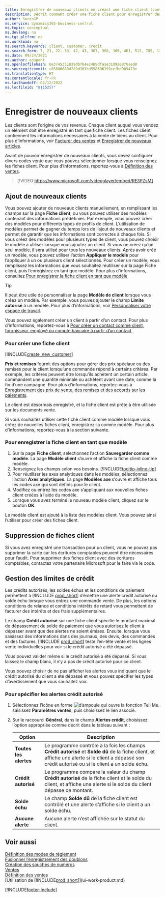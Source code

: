 ```yaml
---
title: Enregistrer de nouveaux clients en créant une fiche client (contient une vidéo)
description: Décrit comment créer une fiche client pour enregistrer des informations sur chaque nouveau client ou client auquel vous vendez.
author: SorenGP
ms.service: dynamics365-business-central
ms.topic: conceptual
ms.devlang: na
ms.tgt_pltfrm: na
ms.workload: na
ms.search.keywords: client, customer, credit
ms.search.form: 7, 21, 22, 33, 42, 43, 367, 368, 369, 461, 512, 785, 1330, 1380, 1381, 1382, 1627, 2107, 7177, 9080, 9081, 9084, 9301, 9305
ms.date: 09/24/2021
ms.author: edupont
ms.openlocfilehash: 0e3745351039db7b4e24b8dfa1e31d920878aed0
ms.sourcegitcommit: c05806689d289d101bd558696199cefbd989473e
ms.translationtype: HT
ms.contentlocale: fr-FR
ms.lasthandoff: 02/12/2022
ms.locfileid: "8115257"
---
```

# <a name="register-new-customers"></a>Enregistrer de nouveaux clients

Les clients sont l’origine de vos revenus. Chaque client auquel vous vendez un élément doit être enregistré en tant que fiche client. Les fiches client contiennent les informations nécessaires à la vente de biens au client. Pour plus d’informations, voir [Facturer des ventes](sales-how-invoice-sales.md) et [Enregistrer de nouveaux articles](inventory-how-register-new-items.md).  

Avant de pouvoir enregistrer de nouveaux clients, vous devez configurer divers codes vente que vous pouvez sélectionner lorsque vous renseignez les fiches client. Pour plus d’informations, reportez-vous à [Définition des ventes](sales-setup-sales.md).

> [!VIDEO https://www.microsoft.com/videoplayer/embed/RE3PZsM]

## <a name="adding-new-customers"></a>Ajout de nouveaux clients
Vous pouvez ajouter de nouveaux clients manuellement, en remplissant les champs sur la page **Fiche client**, ou vous pouvez utiliser des modèles contenant des informations prédéfinies. Par exemple, vous pouvez créer des modèles pour différents types de profils de client. L’utilisation de modèles permet de gagner du temps lors de l’ajout de nouveaux clients et permet de garantir que les informations sont correctes à chaque fois. Si vous créez des modèles pour plusieurs types de client, vous pouvez choisir le modèle à utiliser lorsque vous ajoutez un client. Si vous ne créez qu’un seul modèle, il sera utilisé pour tous les nouveaux clients. Après avoir créé un modèle, vous pouvez utiliser l’action **Appliquer le modèle** pour l’appliquer à un ou plusieurs client sélectionnés. Pour créer un modèle, vous remplissez les informations que vous souhaitez réutiliser sur la page Fiche client, puis l’enregistrez en tant que modèle. Pour plus d’informations, consultez [Pour enregistrer la fiche client en tant que modèle](sales-how-register-new-customers.md#to-save-the-customer-card-as-a-template)

> [!TIP]
> Il peut être utile de personnaliser la page **Modèle de client** lorsque vous créez un modèle. Par exemple, vous pouvez ajouter le champ **Limite autorisé** à un modèle. Pour plus d’informations, voir [Personnaliser votre espace de travail](/dynamics365/business-central/ui-personalization-user#to-start-personalizing-a-page-through-the-personalizing-banner).

Vous pouvez également créer un client à partir d’un contact. Pour plus d’informations, reportez-vous à [Pour créer un contact comme client, fournisseur, employé ou compte bancaire à partir d’un contact](marketing-create-contact-companies.md#to-create-a-customer-vendor-employee-or-bank-account-from-a-contact).  

### <a name="to-create-a-new-customer-card"></a>Pour créer une fiche client

[!INCLUDE[create_new_customer](includes/create_new_customer.md)]

**Prix et remises** fournit des options pour gérer des prix spéciaux ou des remises pour le client lorsqu’une commande répond à certains critères. Par exemple, les critères peuvent être lorsqu’ils achètent un certain article, commandent une quantité minimale ou achètent avant une date, comme la fin d’une campagne. Pour plus d’informations, reportez-vous à [Enregistrement des prix de vente, des remises et des accords sur les paiements](sales-how-record-sales-price-discount-payment-agreements.md).

Le client est désormais enregistré, et la fiche client est prête à être utilisée sur les documents vente.

Si vous souhaitez utiliser cette fiche client comme modèle lorsque vous créez de nouvelles fiches client, enregistrez-la comme modèle. Pour plus d’informations, reportez-vous à la section suivante.  

### <a name="to-save-the-customer-card-as-a-template"></a>Pour enregistrer la fiche client en tant que modèle

1. Sur la page **Fiche client**, sélectionnez l’action **Sauvegarder comme modèle**. La page **Modèle client** s’ouvre et affiche la fiche client comme modèle.
2. Renseignez les champs selon vos besoins. [!INCLUDE[tooltip-inline-tip](includes/tooltip-inline-tip_md.md)]
3. Pour réutiliser les axes analytiques dans les modèles, sélectionnez l’action **Axes analytiques**. La page **Modèles axe** s’ouvre et affiche tous les codes axe qui sont définis pour le client.
4. Modifiez ou entrez les codes axe s’appliquant aux nouvelles fiches client créées à l’aide du modèle.  
5. Lorsque vous avez terminé le nouveau modèle client, cliquez sur le bouton **OK**.

Le modèle client est ajouté à la liste des modèles client. Vous pouvez ainsi l’utiliser pour créer des fiches client.

## <a name="deleting-customer-cards"></a>Suppression de fiches client

Si vous avez enregistré une transaction pour un client, vous ne pouvez pas supprimer la carte car les écritures comptables peuvent être nécessaires pour l’audit. Pour supprimer des fiches client avec des écritures comptables, contactez votre partenaire Microsoft pour le faire via le code.  

## <a name="managing-credit-limits"></a>Gestion des limites de crédit

Les crédits autorisés, les soldes échus et les conditions de paiement permettent à [!INCLUDE [prod_short](includes/prod_short.md)] d’émettre une alerte crédit autorisé ou solde échu lorsque vous entrez une commande vente.  De plus, les options conditions de relance et conditions intérêts de retard vous permettent de facturer des intérêts et des frais supplémentaires.  

Le champ **Crédit autorisé** sur une fiche client spécifie le montant maximal de dépassement du solde de paiement que vous autorisez le client à dépasser avant que des alertes ne soient émises. Ensuite, lorsque vous saisissez des informations dans des journaux, des devis, des commandes et des factures, [!INCLUDE [prod_short](includes/prod_short.md)] teste l’en-tête vente et les lignes vente individuelles pour voir si le crédit autorisé a été dépassé.

Vous pouvez valider même si le crédit autorisé a été dépassé. Si vous laissez le champ blanc, il n’y a pas de crédit autorisé pour ce client.  

Vous pouvez choisir de ne pas afficher les alertes vous indiquant que le crédit autorisé du client a été dépassé et vous pouvez spécifier les types d’avertissement que vous souhaitez voir.

### <a name="to-specify-credit-limit-warnings"></a>Pour spécifier les alertes crédit autorisé

1. Sélectionnez l’icône en forme ![d’ampoule qui ouvre la fonction Tell Me.](media/ui-search/search_small.png "Dites-moi ce que vous voulez faire") saisissez **Paramètres ventes**, puis choisissez le lien associé.

2. Sur le raccourci **Général**, dans le champ **Alertes crédit**, choisissez l’option appropriée comme décrit dans le tableau suivant :

    |Option| Description|
    |------|------------|
    |**Toutes les alertes**| Le programme contrôle à la fois les champs **Crédit autorisé** et **Solde dû** de la fiche client, et affiche une alerte si le client a dépassé son crédit autorisé ou si le client a un solde échu.|
    |**Crédit autorisé**|Le programme compare la valeur du champ **Crédit autorisé** de la fiche client et le solde du client, et affiche une alerte si le solde du client dépasse ce montant.|
    |**Solde échu**|Le champ **Solde dû** de la fiche client est contrôlé et une alerte s’affiche si le client a un solde échu.|
    |**Aucune alerte**|Aucune alerte n’est affichée sur le statut du client.|

## <a name="see-also"></a>Voir aussi

[Définition des modes de règlement](finance-payment-methods.md)  
[Fusionner l’enregistrement des doublons](sales-how-merge-duplicate-records.md)  
[Création des souches de numéros](ui-create-number-series.md)  
[Ventes](sales-manage-sales.md)  
[Définition des ventes](sales-setup-sales.md)  
[Utilisation de [!INCLUDE[prod_short](includes/prod_short.md)]](ui-work-product.md)  

[!INCLUDE[footer-include](includes/footer-banner.md)]
